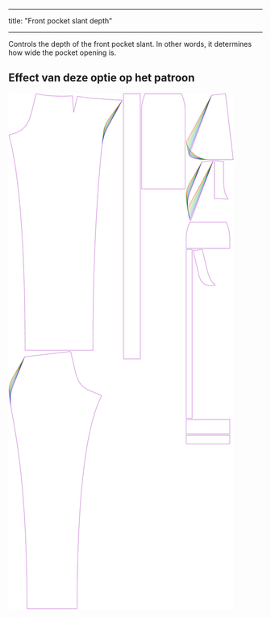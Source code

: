 - - -
title: "Front pocket slant depth"
- - -

Controls the depth of the front pocket slant. In other words, it determines how wide the pocket opening is.

## Effect van deze optie op het patroon

![This image shows the effect of this option by superimposing several variants that have a different value for this option](charlie_frontpocketslantdepth_sample.svg "Effect of this option on the pattern")
